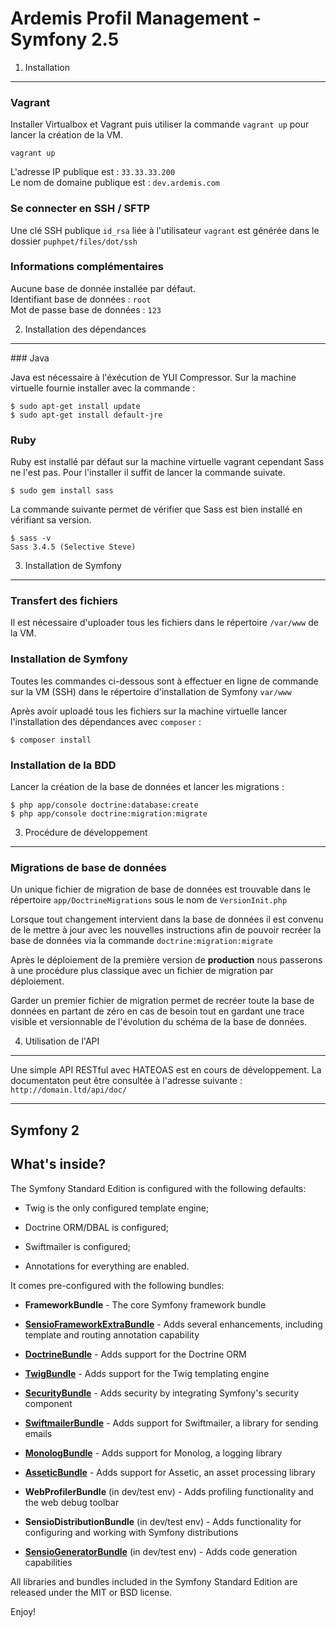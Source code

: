 Ardemis Profil Management - Symfony 2.5
========================

1) Installation
----------------------------------

### Vagrant

Installer Virtualbox et Vagrant puis utiliser la commande `vagrant up` pour lancer la création de la VM.

    vagrant up

L'adresse IP publique est : `33.33.33.200`  
Le nom de domaine publique est : `dev.ardemis.com`  

### Se connecter en SSH / SFTP

Une clé SSH publique `id_rsa` liée à l'utilisateur `vagrant` est générée dans le dossier `puphpet/files/dot/ssh`  

### Informations complémentaires

Aucune base de donnée installée par défaut.  
Identifiant base de données  : `root`  
Mot de passe base de données : `123`

2) Installation des dépendances
-------------------------------------

### Java

Java est nécessaire à l'éxécution de YUI Compressor. Sur la machine virtuelle fournie installer avec la commande :

    $ sudo apt-get install update
    $ sudo apt-get install default-jre

### Ruby

Ruby est installé par défaut sur la machine virtuelle vagrant cependant Sass ne l'est pas. Pour l'installer il suffit de lancer la commande suivate.

    $ sudo gem install sass

La commande suivante permet de vérifier que Sass est bien installé en vérifiant sa version.

    $ sass -v
    Sass 3.4.5 (Selective Steve)

3) Installation de Symfony
-------------------------------------
### Transfert des fichiers

Il est nécessaire d'uploader tous les fichiers dans le répertoire `/var/www` de la VM.

### Installation de Symfony
Toutes les commandes ci-dessous sont à effectuer en ligne de commande sur la VM (SSH) dans le répertoire d'installation de Symfony `var/www`

Après avoir uploadé tous les fichiers sur la machine virtuelle lancer l'installation des dépendances avec `composer` :

    $ composer install

### Installation de la BDD

Lancer la création de la base de données et lancer les migrations :

    $ php app/console doctrine:database:create
    $ php app/console doctrine:migration:migrate

3) Procédure de développement
-------------------------------------
### Migrations de base de données
Un unique fichier de migration de base de données est trouvable dans le répertoire `app/DoctrineMigrations` sous le nom de `VersionInit.php`

Lorsque tout changement intervient dans la base de données il est convenu de le mettre à jour avec les nouvelles instructions afin de pouvoir recréer la base de données via la commande `doctrine:migration:migrate`

Après le déploiement de la première version de **production** nous passerons à une procédure plus classique avec un fichier de migration par déploiement.

Garder un premier fichier de migration permet de recréer toute la base de données en partant de zéro en cas de besoin tout en gardant une trace visible et versionnable de l'évolution du schéma de la base de données.

4) Utilisation de l'API
-------------------------------------
Une simple API RESTful avec HATEOAS est en cours de développement. La documentaton peut être consultée à l'adresse suivante : `http://domain.ltd/api/doc/`

-------------------------------------
Symfony 2
-------------------------------------

What's inside?
---------------

The Symfony Standard Edition is configured with the following defaults:

  * Twig is the only configured template engine;

  * Doctrine ORM/DBAL is configured;

  * Swiftmailer is configured;

  * Annotations for everything are enabled.

It comes pre-configured with the following bundles:

  * **FrameworkBundle** - The core Symfony framework bundle

  * [**SensioFrameworkExtraBundle**][6] - Adds several enhancements, including
    template and routing annotation capability

  * [**DoctrineBundle**][7] - Adds support for the Doctrine ORM

  * [**TwigBundle**][8] - Adds support for the Twig templating engine

  * [**SecurityBundle**][9] - Adds security by integrating Symfony's security
    component

  * [**SwiftmailerBundle**][10] - Adds support for Swiftmailer, a library for
    sending emails

  * [**MonologBundle**][11] - Adds support for Monolog, a logging library

  * [**AsseticBundle**][12] - Adds support for Assetic, an asset processing
    library

  * **WebProfilerBundle** (in dev/test env) - Adds profiling functionality and
    the web debug toolbar

  * **SensioDistributionBundle** (in dev/test env) - Adds functionality for
    configuring and working with Symfony distributions

  * [**SensioGeneratorBundle**][13] (in dev/test env) - Adds code generation
    capabilities

All libraries and bundles included in the Symfony Standard Edition are
released under the MIT or BSD license.

Enjoy!

[1]:  http://symfony.com/doc/2.4/book/installation.html
[2]:  http://getcomposer.org/
[3]:  http://symfony.com/download
[4]:  http://symfony.com/doc/2.4/quick_tour/the_big_picture.html
[5]:  http://symfony.com/doc/2.4/index.html
[6]:  http://symfony.com/doc/2.4/bundles/SensioFrameworkExtraBundle/index.html
[7]:  http://symfony.com/doc/2.4/book/doctrine.html
[8]:  http://symfony.com/doc/2.4/book/templating.html
[9]:  http://symfony.com/doc/2.4/book/security.html
[10]: http://symfony.com/doc/2.4/cookbook/email.html
[11]: http://symfony.com/doc/2.4/cookbook/logging/monolog.html
[12]: http://symfony.com/doc/2.4/cookbook/assetic/asset_management.html
[13]: http://symfony.com/doc/2.4/bundles/SensioGeneratorBundle/index.html
